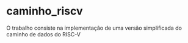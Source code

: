 # caminho_riscv
O trabalho consiste na implementação de uma versão simplificada do caminho de dados do RISC-V

